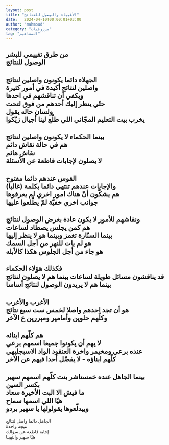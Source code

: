 ```yaml
---
layout: post
title: "الأغبياء والوصول للنتائج"
date:   2024-04-10T00:00:01+03:00
author: "mahmoud"
category: "مرزوقيات"
tag: "المفاهيم"
---
```



من طرق تقييمي للبشر  
الوصول للنتائج  
-  
الجهلاء دائما يكونون واصلين لنتائج  
واصلين لنتائج أكيدة في أمور كثيرة  
ويكفي أن تناقشهم في احدها  
حتّي ينظر إليك أحدهم من فوق لتحت  
ولسان حاله يقول  
يخرب بيت التعليم المجّاني اللي طلّع لينا أجيال
زيّكوا  
-  
بينما الحكماء لا يكونون واصلين لنتائج  
هم في حالة نقاش دائم  
نقاش هائم  
لا يصلون لإجابات قاطعة عن الأسئلة  
-  
القوس عندهم دائما مفتوح  
والإجابات عندهم تنتهي دائما بكلمة (غالبا)  
هم يشكّون أنّ هناك امور اخري لم يعرفوها  
جوانب اخري خفيّة لمّ يطّلعوا عليها  
-  
ونقاشهم للأمور لا يكون عادة بغرض الوصول لنتائج  
هم كمن يجلس يصطاد لساعات  
بينما السنّارة تغمز وبينما هو لا ينظر إليها  
هو لم يات للنهر من أجل السمك  
هو جاء من أجل الجلوس هكذا كالأبله  
-  
فكذلك هؤلاء الحكماء  
قد يناقشون مسائل طويلة لساعات بينما هم لا يصلون
لنتائج  
بينما هم لا يريدون الوصول لنتائج أساسا  
-  
الأغرب والأغرب  
هو أن تجد احدهم واصلا لخمس ست سبع نتائج  
وكلّهم حلوين وأمامير ومبررين ع الآخر  
-  
هم كلّهم ابنائه  
لا يهم أن يكونوا جميعا اسمهم برعي  
عنده برعي ومخيمر واخرة العنقود الواد الاسبجليهي  
كلّهم ابناؤه - لا يفضّل أحدا فيهم عن الآخر  
-  
بينما الجاهل عنده خمستاشر بنت كلّهم اسمهم سهير  
بكسر السين  
ما فيش الا البت الأخيرة سعاد  
هيّا اللي اسمها سماح  
وبيدلّعوها يقولولها يا سهير بردو  
-  
الجاهل دائما واصل لنتائج  
نتيجة واحدة  
إجابة قاطعة عن سؤالك  
هيّا سهير وانتهينا
